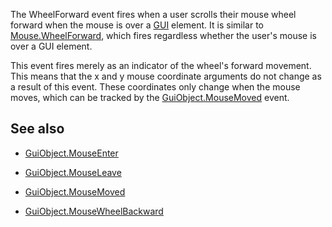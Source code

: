The WheelForward event fires when a user scrolls their mouse wheel forward when the mouse is over a [GUI](https://developer.roblox.com/api-reference/class/GuiObject) element. It is similar to [Mouse.WheelForward](https://developer.roblox.com/api-reference/event/Mouse/WheelForward), which fires regardless whether the user's mouse is over a GUI element.

This event fires merely as an indicator of the wheel's forward movement. This means that the x and y mouse coordinate arguments do not change as a result of this event. These coordinates only change when the mouse moves, which can be tracked by the [GuiObject.MouseMoved](https://developer.roblox.com/api-reference/event/GuiObject/MouseMoved) event.

## See also

 - [GuiObject.MouseEnter](https://developer.roblox.com/api-reference/event/GuiObject/MouseEnter)

 - [GuiObject.MouseLeave](https://developer.roblox.com/api-reference/event/GuiObject/MouseLeave)

 - [GuiObject.MouseMoved](https://developer.roblox.com/api-reference/event/GuiObject/MouseMoved)

 - [GuiObject.MouseWheelBackward](https://developer.roblox.com/api-reference/event/GuiObject/MouseWheelBackward)